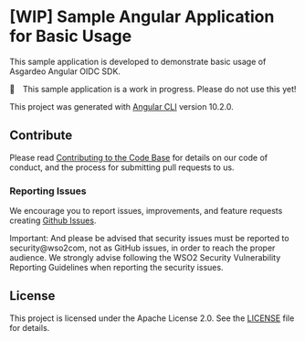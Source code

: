 # [WIP] Sample Angular Application for Basic Usage
This sample application is developed to demonstrate basic usage of Asgardeo Angular OIDC SDK.

:construction:&ensp;&ensp;This sample application is a work in progress. Please do not use this yet!

This project was generated with [Angular CLI](https://github.com/angular/angular-cli) version 10.2.0.

## Contribute

Please read [Contributing to the Code Base](http://wso2.github.io/) for details on our code of conduct, and the process for submitting pull requests to us.

### Reporting Issues

We encourage you to report issues, improvements, and feature requests creating [Github Issues](https://github.com/asgardeo/asgardeo-js-oidc-sdk/issues).

Important: And please be advised that security issues must be reported to security@wso2com, not as GitHub issues, in order to reach the proper audience. We strongly advise following the WSO2 Security Vulnerability Reporting Guidelines when reporting the security issues.

## License

This project is licensed under the Apache License 2.0. See the [LICENSE](../../LICENSE) file for details.